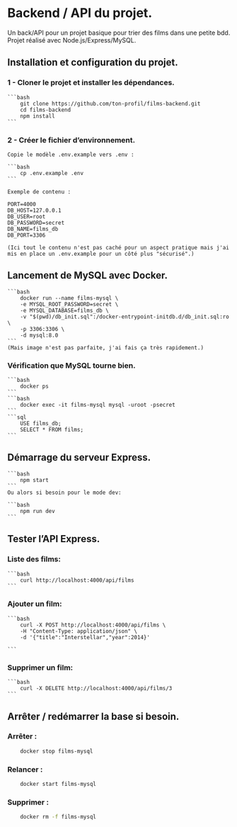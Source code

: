 # Backend / API du projet.
Un back/API pour un projet basique pour trier des films dans une petite bdd.
Projet réalisé avec Node.js/Express/MySQL.
## Installation et configuration du projet.

### 1 - Cloner le projet et installer les dépendances.
    ```bash
        git clone https://github.com/ton-profil/films-backend.git
        cd films-backend
        npm install
    ```

### 2 - Créer le fichier d’environnement.

    Copie le modèle .env.example vers .env :

    ```bash
        cp .env.example .env
    ```

    Exemple de contenu :

    PORT=4000
    DB_HOST=127.0.0.1
    DB_USER=root
    DB_PASSWORD=secret
    DB_NAME=films_db
    DB_PORT=3306

    (Ici tout le contenu n'est pas caché pour un aspect pratique mais j'ai mis en place un .env.example pour un côté plus "sécurisé".)

## Lancement de MySQL avec Docker.
    ```bash
        docker run --name films-mysql \
        -e MYSQL_ROOT_PASSWORD=secret \
        -e MYSQL_DATABASE=films_db \
        -v "$(pwd)/db_init.sql":/docker-entrypoint-initdb.d/db_init.sql:ro \
        -p 3306:3306 \
        -d mysql:8.0
    ```
    (Mais image n'est pas parfaite, j'ai fais ça très rapidement.)
    
### Vérification que MySQL tourne bien.
    ```bash
        docker ps
    ```
    ```bash
        docker exec -it films-mysql mysql -uroot -psecret
    ```
    ```sql
        USE films_db;
        SELECT * FROM films;
    ```
## Démarrage du serveur Express.
    ```bash
        npm start
    ```
    Ou alors si besoin pour le mode dev:

    ```bash
        npm run dev
    ```
## Tester l’API Express.
### Liste des films:
    ```bash
        curl http://localhost:4000/api/films
    ```
### Ajouter un film:
    ```bash
        curl -X POST http://localhost:4000/api/films \
        -H "Content-Type: application/json" \
        -d '{"title":"Interstellar","year":2014}'

    ```
### Supprimer un film:
    ```bash
        curl -X DELETE http://localhost:4000/api/films/3
    ```

## Arrêter / redémarrer la base si besoin.
### Arrêter :
```bash
    docker stop films-mysql
```
### Relancer :
```bash
    docker start films-mysql
```
### Supprimer :
```bash
    docker rm -f films-mysql
```